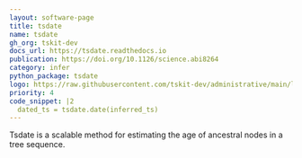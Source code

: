 ```yaml
---
layout: software-page
title: tsdate
name: tsdate
gh_org: tskit-dev
docs_url: https://tsdate.readthedocs.io
publication: https://doi.org/10.1126/science.abi8264
category: infer
python_package: tsdate
logo: https://raw.githubusercontent.com/tskit-dev/administrative/main/logos/svg/tsdate/Tskit_tsdate_logo_on_black_no_background.eps.svg                                       
priority: 4
code_snippet: |2
  dated_ts = tsdate.date(inferred_ts)
---
```

Tsdate is a scalable method for estimating the age of ancestral nodes in a tree sequence. 